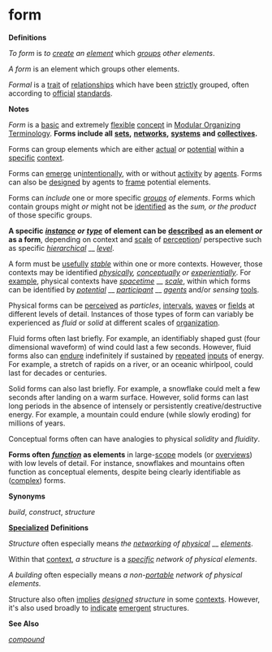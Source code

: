 # form

**Definitions**

_To form_ is _to_ [_create_](https://github.com/gcassel/Modular-Organization-Terminology/blob/master/terms/create.md) _an_ [_element_](https://github.com/gcassel/Modular-Organization-Terminology/blob/master/terms/element.md) which [_groups_](https://github.com/gcassel/Modular-Organization-Terminology/blob/master/terms/group.md) _other elements_.

_A form_ is an element which groups other elements.

_Formal_ is a [trait](trait.md) of [relationships](relate.md) which have been [strictly](strict.md) grouped, often according to [official](official.md) [standards](standard.md).

**Notes**

_Form_ is a [basic](https://github.com/gcassel/Modular-Organization-Terminology/blob/master/terms/base.md) and extremely [flexible](https://github.com/gcassel/Modular-Organization-Terminology/blob/master/terms/flexible.md) [concept](https://github.com/gcassel/Modular-Organization-Terminology/blob/master/terms/concept.md) in [Modular Organizing Terminology](https://github.com/gcassel/Modular-Organization-Terminology/). **Forms include all** [**sets**](https://github.com/gcassel/Modular-Organization-Terminology/blob/master/terms/set.md)**,** [**networks**](https://github.com/gcassel/Modular-Organization-Terminology/blob/master/terms/network.md)**,** [**systems**](https://github.com/gcassel/Modular-Organization-Terminology/blob/master/terms/system.md) **and** [**collectives**](https://github.com/gcassel/Modular-Organization-Terminology/blob/master/terms/collective.md)**.**

Forms can group elements which are either [actual](https://github.com/gcassel/Modular-Organization-Terminology/blob/master/terms/active.md) _or_ [potential](https://github.com/gcassel/Modular-Organization-Terminology/blob/master/terms/potential.md) within a [specific](specific.md) [context](context.md).

Forms can [emerge](https://github.com/gcassel/Modular-Organization-Terminology/blob/master/terms/emerge.md) un[intentionally](https://github.com/gcassel/Modular-Organization-Terminology/blob/master/terms/intend.md), with or without [activity](https://github.com/gcassel/Modular-Organization-Terminology/blob/master/terms/activity.md) by [agents](https://github.com/gcassel/Modular-Organization-Terminology/blob/master/terms/agent.md). Forms can also be [designed](https://github.com/gcassel/Modular-Organization-Terminology/blob/master/terms/design.md) by agents to [frame](https://github.com/gcassel/Modular-Organization-Terminology/blob/master/terms/frame.md) potential elements.

Forms can _include_ one or more specific [_groups_](https://github.com/gcassel/Modular-Organization-Terminology/blob/master/terms/group.md) _of elements_. Forms which contain groups might _or_ might not be [identified](https://github.com/gcassel/Modular-Organization-Terminology/blob/master/terms/identify.md) as the _sum, or the product_ of those specific groups.

**A specific** [_**instance**_](https://github.com/gcassel/Modular-Organization-Terminology/blob/master/terms/instance.md) _**or**_ [_**type**_](https://github.com/gcassel/Modular-Organization-Terminology/blob/master/terms/type.md) **of element can be** [**described**](https://github.com/gcassel/Modular-Organization-Terminology/blob/master/terms/description.md) **as an element **_**or**_** as a form**, depending on context and [scale](https://github.com/gcassel/Modular-Organization-Terminology/blob/master/terms/scale.md) of [perception](https://github.com/gcassel/Modular-Organization-Terminology/blob/master/terms/perceive.md)/ perspective such as specific [_hierarchical_](https://github.com/gcassel/Modular-Organization-Terminology/blob/master/terms/hierarchy.md) __ [_level_](https://github.com/gcassel/Modular-Organization-Terminology/blob/master/terms/level.md).

A form must be [usefully](https://github.com/gcassel/Modular-Organization-Terminology/blob/master/terms/use.md) [_stable_](https://github.com/gcassel/Modular-Organization-Terminology/blob/master/terms/stabilize.md) within one or more contexts. However, those contexts may be identified [_physically_](https://github.com/gcassel/Modular-Organization-Terminology/blob/master/terms/physical.md)_,_ [_conceptually_](https://github.com/gcassel/Modular-Organization-Terminology/blob/master/terms/concept.md) _or_ [_experientially_](https://github.com/gcassel/Modular-Organization-Terminology/blob/master/terms/experience.md). For [example](https://github.com/gcassel/Modular-Organization-Terminology/blob/master/terms/example.md), physical contexts have [_spacetime_](https://github.com/gcassel/Modular-Organization-Terminology/blob/master/terms/spacetime.md) __ [_scale_](https://github.com/gcassel/Modular-Organization-Terminology/blob/master/terms/scale.md), within which forms can be identified by [_potential_](https://github.com/gcassel/Modular-Organization-Terminology/blob/master/terms/potential.md) __ [_participant_](https://github.com/gcassel/Modular-Organization-Terminology/blob/master/terms/participate.md) __ [_agents_](https://github.com/gcassel/Modular-Organization-Terminology/blob/master/terms/agent.md) and/or _sensing_ [tools](https://github.com/gcassel/Modular-Organization-Terminology/blob/master/terms/tool.md).

Physical forms can be [perceived](https://github.com/gcassel/Modular-Organization-Terminology/blob/master/terms/perceive.md) as _particles_, [intervals](https://github.com/gcassel/Modular-Organization-Terminology/blob/master/terms/interval.md), [waves](https://github.com/gcassel/Modular-Organization-Terminology/blob/master/terms/wave.md) or [fields](https://github.com/gcassel/Modular-Organization-Terminology/blob/master/terms/field.md) at different levels of detail. Instances of those types of form can variably be experienced as _fluid_ or _solid_ at different scales of [organization](https://github.com/gcassel/Modular-Organization-Terminology/blob/master/terms/organize.md).

Fluid forms often last briefly. For example, an identifiably shaped gust (four dimensional waveform) of wind could last a few seconds. However, fluid forms also can [endure](https://github.com/gcassel/Modular-Organization-Terminology/blob/master/terms/endure.md) indefinitely if sustained by [repeated](https://github.com/gcassel/Modular-Organization-Terminology/blob/master/terms/repeat.md) [inputs](https://github.com/gcassel/Modular-Organization-Terminology/blob/master/terms/input.md) of energy. For example, a stretch of rapids on a river, or an oceanic whirlpool, could last for decades or centuries.

Solid forms can also last briefly. For example, a snowflake could melt a few seconds after landing on a warm surface. However, solid forms can last long periods in the absence of intensely or persistently creative/destructive energy. For example, a mountain could endure (while slowly eroding) for millions of years.

Conceptual forms often can have analogies to physical _solidity_ and _fluidity_.

**Forms often** [_**function**_](https://github.com/gcassel/Modular-Organization-Terminology/blob/master/terms/function.md) **as elements** in large-[scope](https://github.com/gcassel/Modular-Organization-Terminology/blob/master/terms/scope.md) models (or [overviews](https://github.com/gcassel/Modular-Organization-Terminology/blob/master/terms/overview.md)) with low levels of detail. For instance, snowflakes and mountains often function as conceptual elements, despite being clearly identifiable as ([complex](https://github.com/gcassel/Modular-Organization-Terminology/blob/master/terms/complex.md)) forms.

**Synonyms**

_build_, _construct_, _structure_

[**Specialized**](https://github.com/gcassel/Modular-Organization-Terminology/blob/master/terms/specialize.md) **Definitions**

_Structure_ often especially means _the_ [_networking_](https://github.com/gcassel/Modular-Organization-Terminology/blob/master/terms/network.md) _of_ [_physical_](https://github.com/gcassel/Modular-Organization-Terminology/blob/master/terms/physical.md) __ [_elements_](https://github.com/gcassel/Modular-Organization-Terminology/blob/master/terms/element.md).

Within that [context](https://github.com/gcassel/Modular-Organization-Terminology/blob/master/terms/context.md), _a structure_ is a [_specific_](https://github.com/gcassel/Modular-Organization-Terminology/blob/master/terms/specific.md) _network of physical elements_.

_A building_ often especially means _a non-_[_portable_](https://github.com/gcassel/Modular-Organization-Terminology/blob/master/terms/portable.md) _network of physical elements._

Structure also often [implies](https://github.com/gcassel/Modular-Organization-Terminology/blob/master/terms/imply.md) [_designed_](https://github.com/gcassel/Modular-Organization-Terminology/blob/master/terms/design.md) _structure_ in some [contexts](https://github.com/gcassel/Modular-Organization-Terminology/blob/master/terms/context.md). However, it's also used broadly to [indicate](https://github.com/gcassel/Modular-Organization-Terminology/blob/master/terms/indicate.md) [emergent](https://github.com/gcassel/Modular-Organization-Terminology/blob/master/terms/emergence.md) structures.

**See Also**

[_compound_](https://github.com/gcassel/Modular-Organization-Terminology/blob/master/terms/compound.md)
